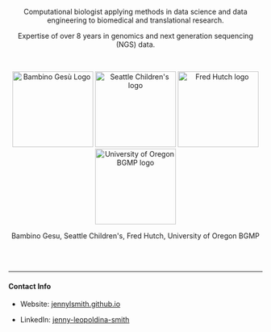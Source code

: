 
<p align="center">
Computational biologist applying methods in data science and data engineering to biomedical and translational research.
</p>

<p align="center">
Expertise of over 8 years in genomics and next generation sequencing (NGS) data.
</p>

<br>

<!-- note: cannot use CSS styles in github markdowns https://github.com/orgs/community/discussions/22728 -->
<p align="center">
  <img src="https://www.aopi.it/wp-content/uploads/2019/08/ospedale_bambino_gesu_logo.jpg" alt="Bambino Gesù Logo" width="160" height="150">
  <img src="https://avatars.githubusercontent.com/u/142536514?s=400&u=810a934e46632e7e43b59542f54828445fb85319&v=4" alt="Seattle Children's logo" width="160" height="150">
  <img src="https://www.iths.org/resources/wp-content/sabai/sites/9/File/files/da2ba682802d0889f923d7ff9e832ac5.jpg" alt="Fred Hutch logo" width="160" height="150">
  <img src="https://galaxyproject.org/assets/static/bgmp-plus-uo-logo.9394692.c742296b6dd2ec40f95571fd00757dcc.png" alt="University of Oregon BGMP logo" width="160" height="150">
</p>
<p align="center"> Bambino Gesu, Seattle Children's, Fred Hutch, University of Oregon BGMP </p>

<br>
<br>

---

#### Contact Info

* Website: [jennylsmith.github.io](https://jennylsmith.github.io)

* LinkedIn: [jenny-leopoldina-smith](https://www.linkedin.com/in/jenny-leopoldina-smith)

<!-- <img src="https://raw.githubusercontent.com/FortAwesome/Font-Awesome/refs/heads/6.x/svgs/brands/linkedin-in.svg" width="50" height="50"> -->
